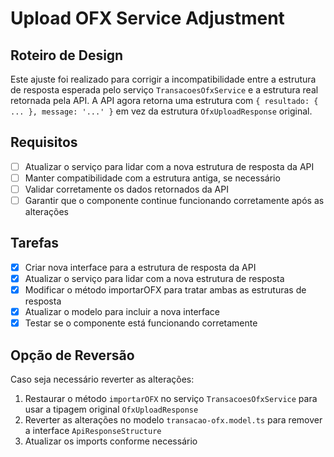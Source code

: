 # Upload OFX Service Adjustment

## Roteiro de Design

Este ajuste foi realizado para corrigir a incompatibilidade entre a estrutura de resposta esperada pelo serviço `TransacoesOfxService` e a estrutura real retornada pela API. A API agora retorna uma estrutura com `{ resultado: { ... }, message: '...' }` em vez da estrutura `OfxUploadResponse` original.

## Requisitos

- [ ] Atualizar o serviço para lidar com a nova estrutura de resposta da API
- [ ] Manter compatibilidade com a estrutura antiga, se necessário
- [ ] Validar corretamente os dados retornados da API
- [ ] Garantir que o componente continue funcionando corretamente após as alterações

## Tarefas

- [x] Criar nova interface para a estrutura de resposta da API
- [x] Atualizar o serviço para lidar com a nova estrutura de resposta
- [x] Modificar o método importarOFX para tratar ambas as estruturas de resposta
- [x] Atualizar o modelo para incluir a nova interface
- [x] Testar se o componente está funcionando corretamente

## Opção de Reversão

Caso seja necessário reverter as alterações:

1. Restaurar o método `importarOFX` no serviço `TransacoesOfxService` para usar a tipagem original `OfxUploadResponse`
2. Reverter as alterações no modelo `transacao-ofx.model.ts` para remover a interface `ApiResponseStructure`
3. Atualizar os imports conforme necessário